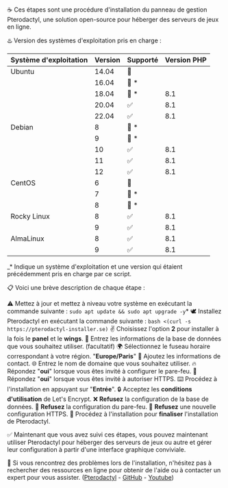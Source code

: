 ☕ Ces étapes sont une procédure d'installation du panneau de gestion Pterodactyl, une solution open-source pour héberger des serveurs de jeux en ligne.

♨️ Version des systèmes d'exploitation pris en charge :

| Système d'exploitation     | Version | Supporté     | Version PHP |
| ---------------- | ------- | ------------------ | ----------- |
| Ubuntu           | 14.04   | :red_circle:       |             |
|                  | 16.04   | :red_circle: \*    |             |
|                  | 18.04   | :red_circle: \*    | 8.1         |
|                  | 20.04   | :white_check_mark: | 8.1         |
|                  | 22.04   | :white_check_mark: | 8.1         |
| Debian           | 8       | :red_circle: \*    |             |
|                  | 9       | :red_circle: \*    |             |
|                  | 10      | :white_check_mark: | 8.1         |
|                  | 11      | :white_check_mark: | 8.1         |
|                  | 12      | :white_check_mark: | 8.1         |
| CentOS           | 6       | :red_circle:       |             |
|                  | 7       | :red_circle: \*    |             |
|                  | 8       | :red_circle: \*    |             |
| Rocky Linux      | 8       | :white_check_mark: | 8.1         |
|                  | 9       | :white_check_mark: | 8.1         |
| AlmaLinux        | 8       | :white_check_mark: | 8.1         |
|                  | 9       | :white_check_mark: | 8.1         |

_\* Indique un système d'exploitation et une version qui étaient précédemment pris en charge par ce script.

📋 Voici une brève description de chaque étape :

⚠️ Mettez à jour et mettez à niveau votre système en exécutant la commande suivante :
```sudo apt update && sudo apt upgrade -y```*
🕊️ Installez Pterodactyl en exécutant la commande suivante :
```bash <(curl -s https://pterodactyl-installer.se)```
✌️ Choisissez l'option **2** pour installer à la fois le **panel** et le **wings**.
💾 Entrez les informations de la base de données que vous souhaitez utiliser. (facultatif)
🌍 Sélectionnez le fuseau horaire correspondant à votre région. "**Europe/Paris**"
👤 Ajoutez les informations de contact.
🌐 Entrez le nom de domaine que vous souhaitez utiliser.
🔥 Répondez "**oui**" lorsque vous êtes invité à configurer le pare-feu.
🔰 Répondez "**oui**" lorsque vous êtes invité à autoriser HTTPS.
⌨️ Procédez à l'installation en appuyant sur "**Entrée**".
🔒 Acceptez les **conditions d'utilisation** de Let's Encrypt.
❌ **Refusez** la configuration de la base de données.
💢 **Refusez** la configuration du pare-feu.
💨 **Refusez** une nouvelle configuration HTTPS.
🤌 Procédez à l'installation pour **finaliser** l'installation de Pterodactyl.

✅ Maintenant que vous avez suivi ces étapes, vous pouvez maintenant utiliser Pterodactyl pour héberger des serveurs de jeux ou autre et gérer leur configuration à partir d'une interface graphique conviviale.

🥸 Si vous rencontrez des problèmes lors de l'installation, n'hésitez pas à rechercher des ressources en ligne pour obtenir de l'aide ou à contacter un expert pour vous assister.
([Pterodactyl](https://pterodactyl.io/) - [GitHub](https://github.com/pterodactyl-installer/pterodactyl-installer) - [Youtube](https://www.youtube.com/watch?v=E8UJhyUFoHM))
